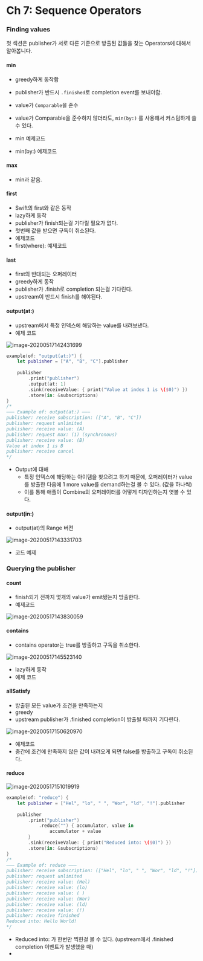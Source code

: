 # Ch 7: Sequence Operators



### Finding values

첫 섹션은 publisher가 서로 다른 기준으로 방출된 값들을 찾는 Operators에 대해서 알아봅니다.

#### min

- greedy하게 동작함
- publisher가 반드시 `.finished`로 completion event를 보내야함.

- value가 `Comparable`을 준수
- value가 Comparable을 준수하지 않더라도, `min(by:)` 를 사용해서 커스텀하게 쓸 수 있다.
- min 예제코드
- min(by:) 예제코드

#### max

- min과 같음.

#### first

- Swift의 first와 같은 동작
- lazy하게 동작
- publisher가 finish되는걸 기다릴 필요가 없다.
- 첫번째 값을 받으면 구독이 취소된다.
- 예제코드
- first(where): 예제코드

#### last

- first의 반대되는 오퍼레이터
-  greedy하게 동작
- publisher가 .finish로 completion 되는걸 기다린다.
- upstream이 반드시 finish를 해야된다.

#### output(at:)

- upstream에서 특정 인덱스에 해당하는 value를 내려보낸다.
- 예제 코드

![image-20200517142431699](week3_07_08.assets/image-20200517142431699.png)

```swift
example(of: "output(at:)") {
    let publisher = ["A", "B", "C"].publisher
    
    publisher
        .print("publisher")
        .output(at: 1)
        .sink(receiveValue: { print("Value at index 1 is \($0)") })
        .store(in: &subscriptions)
}
/*
——— Example of: output(at:) ———
publisher: receive subscription: (["A", "B", "C"])
publisher: request unlimited
publisher: receive value: (A)
publisher: request max: (1) (synchronous)
publisher: receive value: (B)
Value at index 1 is B
publisher: receive cancel
*/
```

- Output에 대해
  - 특정 인덱스에 해당하는 아이템을 찾으려고 하기 때문에, 오퍼레이터가 value를 방출한 다음에 1 more value를 demand하는걸 볼 수 있다. (값을 하나씩)
  - 이를 통해 애플이 Combine의 오퍼레이터를 어떻게 디자인하는지 엿볼 수 있다.



#### output(in:)

- output(at)의 Range 버젼

![image-20200517143331703](week3_07_08.assets/image-20200517143331703.png)

- 코드 예제



### Querying the publisher

#### count

- finish되기 전까지 몇개의 value가 emit됐는지 방출한다.
- 예제코드

![image-20200517143830059](week3_07_08.assets/image-20200517143830059.png)

#### contains

- contains operator는 true를 방출하고 구독을 취소한다.

![image-20200517145523140](week3_07_08.assets/image-20200517145523140.png)

- lazy하게 동작
- 예제 코드

#### allSatisfy

- 방출된 모든 value가 조건을 만족하는지
- greedy
- upstream publisher가 .finished completion이 방출될 때까지 기다린다.

![image-20200517150620970](week3_07_08.assets/image-20200517150620970.png)

- 예제코드
- 중간에 조건에 만족하지 않은 값이 내려오게 되면 false를 방출하고 구독이 취소된다.



#### reduce

![image-20200517151019919](week3_07_08.assets/image-20200517151019919.png)

```swift
example(of: "reduce") {
    let publisher = ["Hel", "lo", " ", "Wor", "ld", "!"].publisher
    
    publisher
        .print("publisher")
            .reduce("") { accumulator, value in
                accumulator + value
        }
        .sink(receiveValue: { print("Reduced into: \($0)") })
        .store(in: &subscriptions)
}
/*
——— Example of: reduce ———
publisher: receive subscription: (["Hel", "lo", " ", "Wor", "ld", "!"])
publisher: request unlimited
publisher: receive value: (Hel)
publisher: receive value: (lo)
publisher: receive value: ( )
publisher: receive value: (Wor)
publisher: receive value: (ld)
publisher: receive value: (!)
publisher: receive finished
Reduced into: Hello World!
*/
```

- Reduced into: 가 한번만 찍힌걸 볼 수 있다. (upstream에서 .finished completion 이벤트가 발생했을 때)
- 